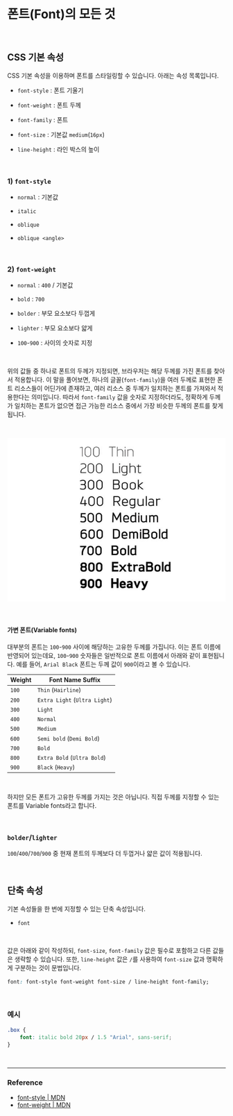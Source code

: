# 폰트(Font)의 모든 것

<br>

## CSS 기본 속성

CSS 기본 속성을 이용하며 폰트를 스타일링할 수 있습니다. 아래는 속성 목록입니다.

- `font-style` : 폰트 기울기

- `font-weight` : 폰트 두께

- `font-family` : 폰트

- `font-size` : 기본값 `medium`(`16px`)

- `line-height` : 라인 박스의 높이

<br>

### 1) `font-style`

- `normal` : 기본값

- `italic`

- `oblique`

- `oblique <angle>`

<br>

### 2) `font-weight`

- `normal` : `400` / 기본값

- `bold` : `700`

- `bolder` : 부모 요소보다 두껍게

- `lighter` : 부모 요소보다 얇게

- `100`-`900` : 사이의 숫자로 지정

<br>

위의 값들 중 하나로 폰트의 두께가 지정되면, 브라우저는 해당 두께를 가진 폰트를 찾아서 적용합니다. 이 말을 풀어보면, 하나의 글꼴(`font-family`)을 여러 두께로 표현한 폰트 리소스들이 어딘가에 존재하고, 여러 리소스 중 두께가 일치하는 폰트를 가져와서 적용한다는 의미입니다. 따라서 `font-family` 값을 숫자로 지정하더라도, 정확하게 두께가 일치하는 폰트가 없으면 접근 가능한 리소스 중에서 가장 비슷한 두께의 폰트를 찾게 됩니다.

<br>

![font-weight](./../img/font-weight.jpeg)

<br>

#### 가변 폰트(Variable fonts)

대부분의 폰트는 `100`-`900` 사이에 해당하는 고유한 두께를 가집니다. 이는 폰트 이름에 반영되어 있는데요, `100`-`900` 숫자들은 일반적으로 폰트 이름에서 아래와 같이 표현됩니다. 예를 들어, `Arial Black` 폰트는 두께 값이 `900`이라고 볼 수 있습니다.

| Weight | Font Name Suffix              |
| ------ | ----------------------------- |
| `100`  | `Thin` (`Hairline`)           |
| `200`  | `Extra Light` (`Ultra Light`) |
| `300`  | `Light`                       |
| `400`  | `Normal`                      |
| `500`  | `Medium`                      |
| `600`  | `Semi bold` (`Demi Bold`)     |
| `700`  | `Bold`                        |
| `800`  | `Extra Bold` (`Ultra Bold`)   |
| `900`  | `Black` (`Heavy`)             |

<br>

하지만 모든 폰트가 고유한 두께를 가지는 것은 아닙니다. 직접 두께를 지정할 수 있는 폰트를 Variable fonts라고 합니다.

<br>

### `bolder`/`lighter`

`100`/`400`/`700`/`900` 중 현재 폰트의 두께보다 더 두껍거나 얇은 값이 적용됩니다.

<br>

## 단축 속성

기본 속성들을 한 번에 지정할 수 있는 단축 속성입니다.

- `font`

<br>

값은 아래와 같이 작성하되, `font-size`, `font-family` 값은 필수로 포함하고 다른 값들은 생략할 수 있습니다. 또한, `line-height` 값은 `/`를 사용하여 `font-size` 값과 명확하게 구분하는 것이 문법입니다.

```css
font: font-style font-weight font-size / line-height font-family;
```

<br>

### 예시

```css
.box {
	font: italic bold 20px / 1.5 "Arial", sans-serif;
}
```

<br>

---

### Reference

- [font-style | MDN](https://developer.mozilla.org/en-US/docs/Web/CSS/font-style)
- [font-weight | MDN](https://developer.mozilla.org/en-US/docs/Web/CSS/@font-face/font-weight)
